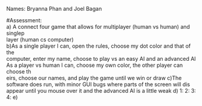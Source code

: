 Names: Bryanna Phan and Joel Bagan

#Assessment:
<br>a) A connect four game that allows for multiplayer (human vs human) and singlep\
layer (human cs computer)</br>
b)As a single player I can, open the rules, choose my dot color and that of the\
 computer, enter my name, choose to play vs an easy AI and an advanced AI
As a player vs human I can, choose my own color, the other player can choose th\
eirs, choose our names, and play the game until we win or draw
c)The software does run, with minor GUI bugs where parts of the screen will dis\
appear until you mouse over it and the advanced AI is a little weak
d)    1:
      2:
      3:
      4:
e)
